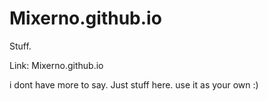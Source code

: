 # Mixerno.github.io








Stuff.

Link: Mixerno.github.io




i dont have more to say.
Just stuff here.
use it as your own :)
